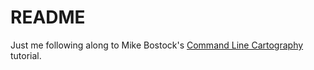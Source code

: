 # README

Just me following along to Mike Bostock's [Command Line Cartography](https://medium.com/@mbostock/command-line-cartography-part-1-897aa8f8ca2c) tutorial.
